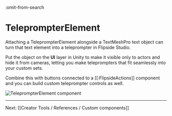 :omit-from-search

# TeleprompterElement

Attaching a TeleprompterElement alongside a TextMeshPro text object can turn that text element into a teleprompter in Flipside Studio.

Put the object on the **UI** layer in Unity to make it visible only to actors and hide it from cameras, letting you make teleprompters that fit seamlessly into your custom sets.

Combine this with buttons connected to a [[:FlipsideActions]] component and you can build custom teleprompter controls as well.

![TeleprompterElement component](https://www.flipsidexr.com/files/docs/screenshots/teleprompter-element.png)

---

Next: [[Creator Tools / References / Custom components]]
